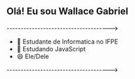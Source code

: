 ## Olá! Eu sou Wallace Gabriel

------------------------------------->
- 🔭 Estudante de Informatica no IFPE
- 🌱 Estudando JavaScript
- 😄 Ele/Dele

------------------------------------->
